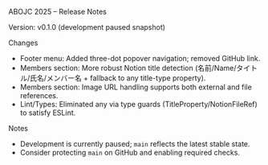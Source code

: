 ABOJC 2025 – Release Notes

Version: v0.1.0 (development paused snapshot)

Changes
- Footer menu: Added three-dot popover navigation; removed GitHub link.
- Members section: More robust Notion title detection (名前/Name/タイトル/氏名/メンバー名 + fallback to any title-type property).
- Members section: Image URL handling supports both external and file references.
- Lint/Types: Eliminated any via type guards (TitleProperty/NotionFileRef) to satisfy ESLint.

Notes
- Development is currently paused; `main` reflects the latest stable state.
- Consider protecting `main` on GitHub and enabling required checks.
